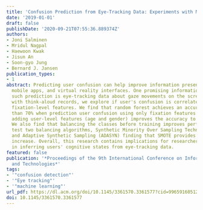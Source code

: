 ```yaml
---
title: 'Confusion Prediction from Eye-Tracking Data: Experiments with Machine Learning'
date: '2019-01-01'
draft: false
publishDate: '2020-09-21T07:55:36.889374Z'
authors:
- Joni Salminen
- Mridul Nagpal
- Haewoon Kwak
- Jisun An
- Soon-gyo Jung
- Bernard J. Jansen
publication_types:
- 1
abstract: Predicting user confusion can help improve information presentation on websites,
  mobile apps, and virtual reality interfaces. One promising information source for
  such prediction is eye-tracking data about gaze movements on the screen. Coupled
  with think-aloud records, we explore if user's confusion is correlated with primarily
  fixation-level features. We find that random forest achieves an accuracy of more
  than 70% when prediction user confusion using only fixation features. In addition,
  adding user-level features (age and gender) improves the accuracy to more than 90%.
  We also find that balancing the classes before training improves performance. We
  test two balancing algorithms, Synthetic Minority Over Sampling Technique (SMOTE)
  and Adaptive Synthetic Sampling (ADASYN) finding that SMOTE provides a higher performance
  increase. Overall, this research contains implications for researchers interested
  in inferring users' cognitive states from eye-tracking data.
featured: false
publication: '*Proceedings of the 9th International Conference on Information Systems
  and Technologies*'
tags:
- '"confusion detection"'
- '"Eye tracking"'
- '"machine learning"'
url_pdf: https://dl.acm.org/doi/10.1145/3361570.3361577?cid=99659160512
doi: 10.1145/3361570.3361577
---
```


